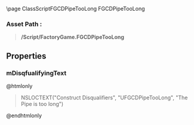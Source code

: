\page ClassScriptFGCDPipeTooLong FGCDPipeTooLong
### Asset Path :
<b><blockquote>/Script/FactoryGame.FGCDPipeTooLong</blockquote></b>
## Properties

### mDisqfualifyingText
@htmlonly
<blockquote>NSLOCTEXT("Construct Disqualifiers", "UFGCDPipeTooLong", "The Pipe is too long")</blockquote>
@endhtmlonly

